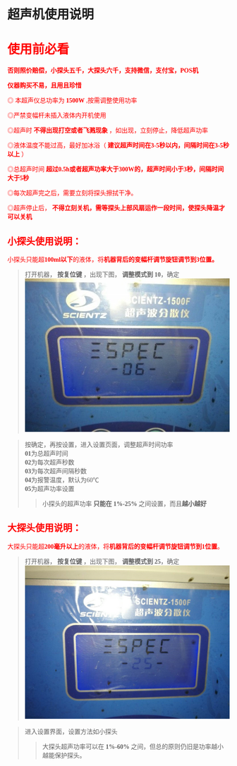 # <font face=黑体>超声机使用说明

# <font face=黑体 color=red>使用前必看

**否则照价赔偿，<font color=red>小探头五千，大探头六千</font>，支持微信，支付宝，POS机**

**仪器购买不易，且用且珍惜**

◎ 本超声仪总功率为 **1500W** ,按需调整使用功率

◎严禁变幅杆未插入液体内开机使用

◎超声时 **不得出现打空或者飞溅现象** ，如出现，立刻停止，降低超声功率

◎液体温度不能过高，最好加冰浴（ **建议超声时间在3-5秒以内，间隔时间在3-5秒以上** ）

◎总超声时间 **超过0.5h或者超声功率大于300W的，超声时间小于3秒，间隔时间大于5秒**

◎每次超声完之后，需要立刻将探头擦拭干净。

◎超声停止后， **不得立刻关机，需等探头上部风扇运作一段时间，使探头降温才可以关机**

## <font face=黑体 color=red>小探头使用说明：</br>
小探头只能超**100ml以下**的液体，将**机器背后的变幅杆调节旋钮调节到3位置。**
> 打开机器， **按复位键** ，出现下图， **调整模式到** **10**，确定<br>
 ![1](https://github.com/IFphoenix/Lab-Rule/blob/master/pic/1.jpg)

> 按确定，再按设置，进入设置页面，调整超声时间功率<br>
**01**为总超声时间<br>
**02**为每次超声秒数<br>
**03**为每次超声间隔秒数<br>
**04**为报警温度，默认为60℃<br>
**05**为超声功率设置<br>
>>小探头的超声功率 **只能在** **1%-25%** 之间设置，而且**越小越好**

## <font face=黑体 color=red>大探头使用说明：<br>
大探头只能超****200毫升以上****的液体，将****机器背后的变幅杆调节旋钮调节到1位置****。
>打开机器， **按复位键** ，出现下图， **调整模式到** **25**，确定<br>
 ![2](https://github.com/IFphoenix/Lab-Rule/blob/master/pic/2.jpg)

> 进入设置界面，设置方法如小探头
>>大探头超声功率可以在 **1%-60%** 之间，但总的原则仍旧是功率越小越能保护探头。
